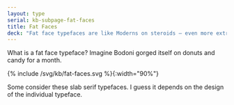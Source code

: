 ```yaml
---
layout: type
serial: kb-subpage-fat-faces
title: Fat Faces
deck: "Fat face typefaces are like Moderns on steroids — even more extreme contrast."
---
```


What is a fat face typeface? Imagine Bodoni gorged itself on donuts and candy for a month.

{% include /svg/kb/fat-faces.svg %}{:width="90%"}

Some consider these slab serif typefaces. I guess it depends on the design of the individual typeface.